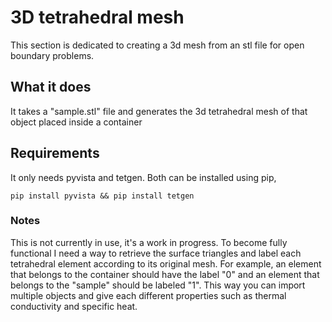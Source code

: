 # 3D tetrahedral mesh
This section is dedicated to creating a 3d mesh from an stl file for open boundary problems.
## What it does
It takes a "sample.stl" file and generates the 3d tetrahedral mesh of that object placed inside a container

## Requirements
It only needs pyvista and tetgen. Both can be installed using pip,
```shell
pip install pyvista && pip install tetgen
```

### Notes
This is not currently in use, it's a work in progress. To become fully functional I need a way to retrieve the surface triangles and label each tetrahedral element according to its original mesh.
For example, an element that belongs to the container should have the label "0" and an element that belongs to the "sample" should be labeled "1".
This way you can import multiple objects and give each different properties such as thermal conductivity and specific heat.
